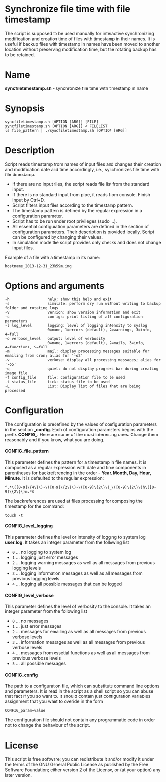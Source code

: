 Synchronize file time with file timestamp
=====
The script is supposed to be used manually for interactive synchronizing
modification and creation time of files with timestamp in their names.
It is useful if backup files with timestamp in names have been moved to another
location without preserving modification time, but the rotating backup
has to be retained.

Name
=====
**syncfiletimestamp.sh** - synchronize file time with timestamp in name

Synopsis
=====
    syncfiletimestamp.sh [OPTION [ARG]] [FILE]
    syncfiletimestamp.sh [OPTION [ARG]] < FILELIST 
    ls file_pattern | ./syncfiletimestamp.sh [OPTION [ARG]]

Description
=====
Script reads timestamp from names of input files and changes their creation
and modification date and time accordingly, i.e., synchronizes file time with file timestamp.

- If there are no input files, the script reads file list from the standard input.
- If there is no standard input from pipe, it reads from console. Finish input by Ctrl+D.
- Script filters input files according to the timestamp pattern.
- The timestamp pattern is defined by the regular expression in a configuration parameter.
- Script has to be run under root privileges (sudo ...).
- All essential configuration parameters are defined in the section of configuration parameters.
  Their description is provided locally. Script can be configured by changing their values.
- In simulation mode the script provides only checks and does not change input files.

Example of a file with a timestamp in its name:

    hostname_2013-12-31_23h59m.img

Options and arguments
=====
    -h                 help: show this help and exit
    -s                 simulate: perform dry run without writing to backup folder and rotating logs
    -V                 Version: show version information and exit
    -c                 configs: print listing of all configuration parameters
    -l log_level       logging: level of logging intensity to syslog
                       0=none, 1=errors (default), 2=warnings, 3=info, 4=full
    -o verbose_level   output: level of verbosity
                       0=none, 1=errors (default), 2=mails, 3=info, 4=functions, 5=full
    -m                 mail: display processing messages suitable for emailing from cron; alias for '-o2'
    -v                 verbose: display all processing messages; alias for '-o5'
    -q                 quiet: do not display progress bar during creating image file
    -f config_file     file: configuration file to be used
    -t status_file     tick: status file to be used
    -L                 List: Display list of files that are being processed

Configuration
=====
The configuration is predefined by the values of configuration parameters in the section
**\_config**. Each of configuration parameters begins with the prefix **CONFIG\_**. Here are
some of the most interesting ones. Change them reasonably and if you know, what you are doing.

#### CONFIG\_file_pattern
This parameter defines the pattern for a timestamp in file names. It is composed as a regular
expression with date and time components in parentheses for backreferencing in the order - 
**Year, Month, Day, Hour, Minute**. It is defaulted to the regular expression:

    ^.*\([0-9]\{4\}\)-\([0-9]\{2\}\)-\([0-9]\{2\}\)_\([0-9]\{2\}\)h\([0-9]\{2\}\)m.*$

The backreferences are used at files processing for composing the timestamp for the command:

    touch -t

#### CONFIG\_level_logging
This parameter defines the level or intensity of logging to system log **user.log**. It takes
an integer parameter from the following list

 - `0` ... no logging to system log
 - `1` ... logging just error messages
 - `2` ... logging warning messages as well as all messages from previous logging levels
 - `3` ... logging information messages as well as all messages from previous logging levels
 - `4` ... logging all possible messages that can be logged

#### CONFIG\_level_verbose
This parameter defines the level of verbosity to the console. It takes an integer parameter
from the following list

 - `0` ... no messages
 - `1` ... just error messages
 - `2` ... messages for emailing as well as all messages from previous verbose levels
 - `3` ... information messages as well as all messages from previous verbose levels
 - `4` ... messages from essetial functions as well as all messages from previous verbose levels
 - `5` ... all possible messages

#### CONFIG_config
The path to a configuration file, which can substitute command line options and parameters.
It is read in the script as a shell script so you can abuse that fact if you so want to.
It should contain just configuration variables assignment that you want to overide in the form

    CONFIG_param=value

The configuration file should not contain any programmatic code in order not to change the behaviour
of the script.

License
=====
This script is free software; you can redistribute it and/or modify
it under the terms of the GNU General Public License as published by
the Free Software Foundation; either version 2 of the License, or
(at your option) any later version.
